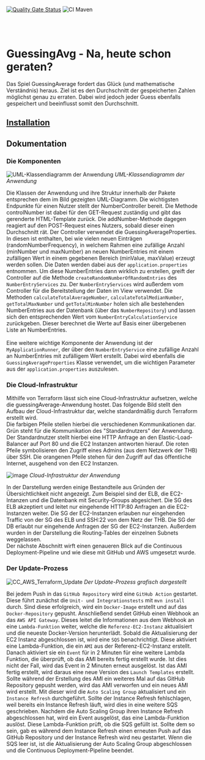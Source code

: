 [![Quality Gate Status](https://sonarcloud.io/api/project_badges/measure?project=eineOrganisation_guessingAverage&metric=alert_status)](https://sonarcloud.io/summary/new_code?id=eineOrganisation_guessingAverage)
![CI Maven](https://github.com/eineOrganisation/guessingAverage/actions/workflows/maven.yml/badge.svg)
<br><br><br><br>
# GuessingAvg - Na, heute schon geraten?
Das Spiel GuessingAverage fordert das Glück (und mathematische Verständnis) heraus. 
Ziel ist es den Durchschnitt der gespeicherten Zahlen möglichst genau zu erraten. 
Dabei wird jedoch jeder Guess ebenfalls gespeichert und beeinflusst somit den Durchschnitt.

## [Installation](INSTALL.md)


## Dokumentation

### Die Komponenten
![UML-Klassendiagramm der Anwendung](https://github.com/eineOrganisation/guessingAverage/assets/79515919/1b605428-c9e9-48a1-9874-f044bcbefa19)
*UML-Klassendiagramm der Anwendung*

Die Klassen der Anwendung und ihre Struktur innerhalb der Pakete entsprechen dem im Bild gezeigten UML-Diagramm. Die wichtigsten Endpunkte für einen Nutzer stellt der NumberController bereit. Die Methode controlNumber ist dabei für den GET-Request zuständig und gibt das gerenderte HTML-Template zurück. Die addNumber-Methode dagegen reagiert auf den POST-Request eines Nutzers, sobald dieser einen Durchschnitt rät. Der Controller verwendet die GuessingAverageProperties. In diesen ist enthalten, bei wie vielen neuen Einträgen (randomNumberFrequency), in welchem Rahmen eine zufällige Anzahl (minNumber und maxNumber) an neuen NumberEntries mit einem zufälligen Wert in einem gegebenen Bereich (minValue, maxValue) erzeugt werden sollen. Die Daten werden dabei aus der `application.properties` entnommen. Um diese NumberEntries dann wirklich zu erstellen, greift der Controller auf die Methode `createRandomNumberOfRandomEntries` des `NumberEntryServices` zu. Der `NumberEntryServices` wird außerdem vom Controller für die Bereitstellung der Daten im View verwendet. Die Methoden `calculateTotalAverageNumber`, `calculateTotalMedianNumber`, `getTotalMaxNumber` und `getTotalMinNumber` holen sich alle bestehenden NumberEntries aus der Datenbank (über das `NumberRepository`) und lassen sich den entsprechenden Wert vom `NumberEntryCalculationService` zurückgeben. Dieser berechnet die Werte auf Basis einer übergebenen Liste an NumberEntries.
<br><br>
Eine weitere wichtige Komponente der Anwendung ist der `MyApplicationRunner`, der über den `NumberEntryService` eine zufällige Anzahl an NumberEntries mit zufälligem Wert erstellt. Dabei wird ebenfalls die `GuessingAverageProperties` Klasse verwendet, um die wichtigen Parameter aus der `application.properties` auszulesen.

### Die Cloud-Infrastruktur

Mithilfe von Terraform lässt sich eine Cloud-Infrastruktur aufsetzen, welche die guessingAverage-Anwendung hostet. 
Das folgende Bild stellt den Aufbau der Cloud-Infrastruktur dar, welche standardmäßig durch Terraform erstellt wird. <br>
Die farbigen Pfeile stellen hierbei die verschiedenen Kommunikationen dar. 
Grün steht für die Kommunikation des "Standardnutzers" der Anwendung. Der Standardnutzer stellt hierbei eine HTTP Anfrage an den Elastic-Load-Balancer auf Port 80 und die EC2 Instanzen antworten hierauf. 
Die roten Pfeile symbolisieren den Zugriff eines Admins (aus dem Netzwerk der THB) über SSH. 
Die orangenen Pfeile stehen für den Zugriff auf das öffentliche Internet, ausgehend von den EC2 Instanzen. 

![image](https://github.com/eineOrganisation/guessingAverage/assets/82468704/da0db14a-30fc-4548-bdb7-da2b8fefa875)
*Cloud-Infrastruktur der Anwendung*

In der Darstellung werden einige Bestandteile aus Gründen der Übersichtlichkeit nicht angezeigt. Zum Beispiel sind der ELB, die EC2-Intanzen und die Datenbank mit Security-Groups abgesichert. 
Die SG des ELB akzeptiert und leitet nur eingehende HTTP:80 Anfragen an die EC2-Instanzen weiter.
Die SG der EC2-Instanzen erlauben nur eingehenden Traffic von der SG des ELB und SSH:22 von dem Netz der THB. 
Die SG der DB erlaubt nur eingehende Anfragen der SG der EC2-Instanzen. 
Außerdem wurden in der Darstellung die Routing-Tables der einzelnen Subnets weggelassen. <br>
Der nächste Abschnitt wirft einen genaueren Blick auf die Continuous Deployment-Pipeline und wie diese mit GitHub und AWS umgesetzt wurde. 

### Der Update-Prozess

![CC_AWS_Terraform_Update](https://github.com/eineOrganisation/guessingAverage/assets/72797311/d4ea062c-18c7-43d6-8375-20d6662bb509)
*Der Update-Prozess grafisch dargestellt*

Bei jedem Push in das `GitHub Repository` wird eine `GitHub Action` gestartet. Diese führt zunächst die `Unit- und Integrationstests` mit `mvn install` durch. Sind diese erfolgreich, wird ein `Docker-Image` erstellt und auf das `Docker-Repository` gepusht. Anschließend sendet GitHub einen Webhook an das `AWS API Gateway`. Dieses leitet die Informationen aus dem Webhook an eine `Lambda-Funktion` weiter, welche die `Referenz-EC2-Instanz` aktualisiert und die neueste Docker-Version herunterlädt. Sobald die Aktualisierung der EC2 Instanz abgeschlossen ist, wird eine `SQS` benachrichtigt. Diese aktiviert eine Lambda-Funktion, die ein `AMI` aus der Referenz-EC2-Instanz erstellt. Danach aktiviert sie ein `Event` für in 2 Minuten für eine weitere Lambda Funktion, die überprüft, ob das AMI bereits fertig erstellt wurde. Ist dies nicht der Fall, wird das Event in 2 Minuten erneut ausgelöst. Ist das AMI fertig erstellt, wird daraus eine neue Version des `Launch Templates` erstellt. Sollte während der Erstellung des AMI ein weiteres Mal auf das GitHub Repository gepusht werden, wird das AMI verworfen und ein neues AMI wird erstellt. Mit dieser wird die `Auto Scaling Group` aktualisiert und ein `Instance Refresh` durchgeführt. Sollte der Instance Refresh fehlschlagen, weil bereits ein Instance Refresh läuft, wird dies in eine weitere SQS geschrieben. Nachdem die Auto Scaling Group ihren Instance Refresh abgeschlossen hat, wird ein Event ausgelöst, das eine Lambda-Funktion auslöst. Diese Lambda-Funktion prüft, ob die SQS gefüllt ist. Sollte dem so sein, gab es während dem Instance Refresh einen erneuten Push auf das GitHub Repository und der Instance Refresh wird neu gestartet. Wenn die SQS leer ist, ist die Aktualisierung der Auto Scaling Group abgeschlossen und die Continuous Deployment-Pipeline beendet.





